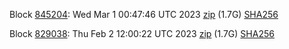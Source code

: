 Block [845204](https://testnet-insight.dashevo.org/insight/block/0000003b821103037b4e7ba7aaaa60429984699dfd29f872784d28d07f950252): Wed Mar  1 00:47:46 UTC 2023 [zip](https://dash-bootstrap-2.ams3.digitaloceanspaces.com/testnet/2023-03-01/bootstrap.dat.zip) (1.7G) [SHA256](https://dash-bootstrap-2.ams3.digitaloceanspaces.com/testnet/2023-03-01/sha256.txt)

Block [829038](https://testnet-insight.dashevo.org/insight/block/0000000d56faba08197d3eb4364f9ae640db60e0d27e813cd3a2d2aaf899957c): Thu Feb  2 12:00:22 UTC 2023 [zip](https://dash-bootstrap-2.ams3.digitaloceanspaces.com/testnet/2023-02-02/bootstrap.dat.zip) (1.7G) [SHA256](https://dash-bootstrap-2.ams3.digitaloceanspaces.com/testnet/2023-02-02/sha256.txt)

